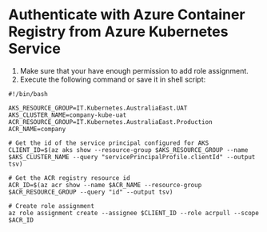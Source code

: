 # Authenticate with Azure Container Registry from Azure Kubernetes Service

1. Make sure that your have enough permission to add role assignment.
2. Execute the following command or save it in shell script:

```Shell
#!/bin/bash

AKS_RESOURCE_GROUP=IT.Kubernetes.AustraliaEast.UAT
AKS_CLUSTER_NAME=company-kube-uat
ACR_RESOURCE_GROUP=IT.Kubernetes.AustraliaEast.Production
ACR_NAME=company

# Get the id of the service principal configured for AKS
CLIENT_ID=$(az aks show --resource-group $AKS_RESOURCE_GROUP --name $AKS_CLUSTER_NAME --query "servicePrincipalProfile.clientId" --output tsv)

# Get the ACR registry resource id
ACR_ID=$(az acr show --name $ACR_NAME --resource-group $ACR_RESOURCE_GROUP --query "id" --output tsv)

# Create role assignment
az role assignment create --assignee $CLIENT_ID --role acrpull --scope $ACR_ID

```
